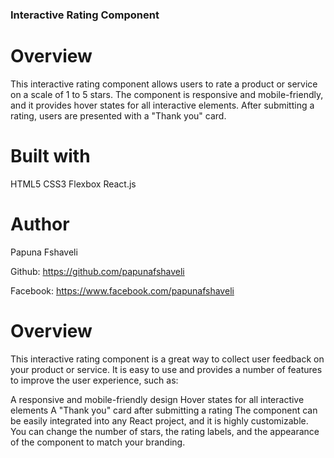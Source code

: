 ### Interactive Rating Component

# Overview

This interactive rating component allows users to rate a product or service on a scale of 1 to 5 stars. The component is responsive and mobile-friendly, and it provides hover states for all interactive elements. After submitting a rating, users are presented with a "Thank you" card.

# Built with

HTML5
CSS3
Flexbox
React.js

# Author

Papuna Fshaveli

Github: https://github.com/papunafshaveli

Facebook: https://www.facebook.com/papunafshaveli

# Overview

This interactive rating component is a great way to collect user feedback on your product or service. It is easy to use and provides a number of features to improve the user experience, such as:

A responsive and mobile-friendly design
Hover states for all interactive elements
A "Thank you" card after submitting a rating
The component can be easily integrated into any React project, and it is highly customizable. You can change the number of stars, the rating labels, and the appearance of the component to match your branding.
